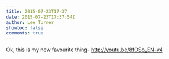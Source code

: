 ```yaml
---
title: 2015-07-23T17-37
date: 2015-07-23T17:37:54Z
author: Lee Turner
showtoc: false
comments: true
---
```


Ok, this is my new favourite thing- http://youtu.be/8fOSo_EN-y4

